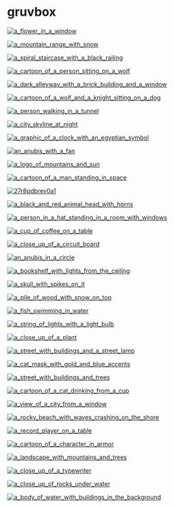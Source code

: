 # gruvbox

<a href="a_flower_in_a_window.jpg"><img alt="a_flower_in_a_window" src="a_flower_in_a_window.jpg"></a>

<a href="a_mountain_range_with_snow.png"><img alt="a_mountain_range_with_snow" src="a_mountain_range_with_snow.png"></a>

<a href="a_spiral_staircase_with_a_black_railing.jpg"><img alt="a_spiral_staircase_with_a_black_railing" src="a_spiral_staircase_with_a_black_railing.jpg"></a>

<a href="a_cartoon_of_a_person_sitting_on_a_wolf.png"><img alt="a_cartoon_of_a_person_sitting_on_a_wolf" src="a_cartoon_of_a_person_sitting_on_a_wolf.png"></a>

<a href="a_dark_alleyway_with_a_brick_building_and_a_window.jpg"><img alt="a_dark_alleyway_with_a_brick_building_and_a_window" src="a_dark_alleyway_with_a_brick_building_and_a_window.jpg"></a>

<a href="a_cartoon_of_a_wolf_and_a_knight_sitting_on_a_dog.png"><img alt="a_cartoon_of_a_wolf_and_a_knight_sitting_on_a_dog" src="a_cartoon_of_a_wolf_and_a_knight_sitting_on_a_dog.png"></a>

<a href="a_person_walking_in_a_tunnel.png"><img alt="a_person_walking_in_a_tunnel" src="a_person_walking_in_a_tunnel.png"></a>

<a href="a_city_skyline_at_night.jpg"><img alt="a_city_skyline_at_night" src="a_city_skyline_at_night.jpg"></a>

<a href="a_graphic_of_a_clock_with_an_egyptian_symbol.jpg"><img alt="a_graphic_of_a_clock_with_an_egyptian_symbol" src="a_graphic_of_a_clock_with_an_egyptian_symbol.jpg"></a>

<a href="an_anubis_with_a_fan.jpg"><img alt="an_anubis_with_a_fan" src="an_anubis_with_a_fan.jpg"></a>

<a href="a_logo_of_mountains_and_sun.png"><img alt="a_logo_of_mountains_and_sun" src="a_logo_of_mountains_and_sun.png"></a>

<a href="a_cartoon_of_a_man_standing_in_space.png"><img alt="a_cartoon_of_a_man_standing_in_space" src="a_cartoon_of_a_man_standing_in_space.png"></a>

<a href="27r8pdbrev0a1.png"><img alt="27r8pdbrev0a1" src="27r8pdbrev0a1.png"></a>

<a href="a_black_and_red_animal_head_with_horns.jpg"><img alt="a_black_and_red_animal_head_with_horns" src="a_black_and_red_animal_head_with_horns.jpg"></a>

<a href="a_person_in_a_hat_standing_in_a_room_with_windows.png"><img alt="a_person_in_a_hat_standing_in_a_room_with_windows" src="a_person_in_a_hat_standing_in_a_room_with_windows.png"></a>

<a href="a_cup_of_coffee_on_a_table.jpg"><img alt="a_cup_of_coffee_on_a_table" src="a_cup_of_coffee_on_a_table.jpg"></a>

<a href="a_close_up_of_a_circuit_board.png"><img alt="a_close_up_of_a_circuit_board" src="a_close_up_of_a_circuit_board.png"></a>

<a href="an_anubis_in_a_circle.jpg"><img alt="an_anubis_in_a_circle" src="an_anubis_in_a_circle.jpg"></a>

<a href="a_bookshelf_with_lights_from_the_ceiling.jpeg"><img alt="a_bookshelf_with_lights_from_the_ceiling" src="a_bookshelf_with_lights_from_the_ceiling.jpeg"></a>

<a href="a_skull_with_spikes_on_it.jpg"><img alt="a_skull_with_spikes_on_it" src="a_skull_with_spikes_on_it.jpg"></a>

<a href="a_pile_of_wood_with_snow_on_top.jpg"><img alt="a_pile_of_wood_with_snow_on_top" src="a_pile_of_wood_with_snow_on_top.jpg"></a>

<a href="a_fish_swimming_in_water.png"><img alt="a_fish_swimming_in_water" src="a_fish_swimming_in_water.png"></a>

<a href="a_string_of_lights_with_a_light_bulb.jpg"><img alt="a_string_of_lights_with_a_light_bulb" src="a_string_of_lights_with_a_light_bulb.jpg"></a>

<a href="a_close_up_of_a_plant.jpg"><img alt="a_close_up_of_a_plant" src="a_close_up_of_a_plant.jpg"></a>

<a href="a_street_with_buildings_and_a_street_lamp.png"><img alt="a_street_with_buildings_and_a_street_lamp" src="a_street_with_buildings_and_a_street_lamp.png"></a>

<a href="a_cat_mask_with_gold_and_blue_accents.jpg"><img alt="a_cat_mask_with_gold_and_blue_accents" src="a_cat_mask_with_gold_and_blue_accents.jpg"></a>

<a href="a_street_with_buildings_and_trees.png"><img alt="a_street_with_buildings_and_trees" src="a_street_with_buildings_and_trees.png"></a>

<a href="a_cartoon_of_a_cat_drinking_from_a_cup.png"><img alt="a_cartoon_of_a_cat_drinking_from_a_cup" src="a_cartoon_of_a_cat_drinking_from_a_cup.png"></a>

<a href="a_view_of_a_city_from_a_window.jpg"><img alt="a_view_of_a_city_from_a_window" src="a_view_of_a_city_from_a_window.jpg"></a>

<a href="a_rocky_beach_with_waves_crashing_on_the_shore.png"><img alt="a_rocky_beach_with_waves_crashing_on_the_shore" src="a_rocky_beach_with_waves_crashing_on_the_shore.png"></a>

<a href="a_record_player_on_a_table.jpg"><img alt="a_record_player_on_a_table" src="a_record_player_on_a_table.jpg"></a>

<a href="a_cartoon_of_a_character_in_armor.png"><img alt="a_cartoon_of_a_character_in_armor" src="a_cartoon_of_a_character_in_armor.png"></a>

<a href="a_landscape_with_mountains_and_trees.jpg"><img alt="a_landscape_with_mountains_and_trees" src="a_landscape_with_mountains_and_trees.jpg"></a>

<a href="a_close_up_of_a_typewriter.jpg"><img alt="a_close_up_of_a_typewriter" src="a_close_up_of_a_typewriter.jpg"></a>

<a href="a_close_up_of_rocks_under_water.jpg"><img alt="a_close_up_of_rocks_under_water" src="a_close_up_of_rocks_under_water.jpg"></a>

<a href="a_body_of_water_with_buildings_in_the_background.jpg"><img alt="a_body_of_water_with_buildings_in_the_background" src="a_body_of_water_with_buildings_in_the_background.jpg"></a>

